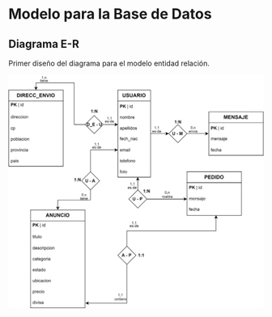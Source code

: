 # Modelo para la Base de Datos
## Diagrama E-R
Primer diseño del diagrama para el modelo entidad relación.

![](/bd/diagrama_e-r.svg)
